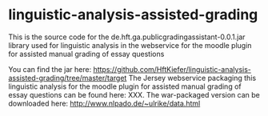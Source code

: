 # linguistic-analysis-assisted-grading
This is the source code for the de.hft.ga.publicgradingassistant-0.0.1.jar library used for linguistic analysis in the webservice for the moodle plugin for assisted manual grading of essay questions

You can find the jar here: https://github.com/HftKiefer/linguistic-analysis-assisted-grading/tree/master/target
The Jersey webservice packaging this linguistic analysis for the moodle plugin for assisted manual grading of essay questions can be found here: XXX.
The war-packaged version can be downloaded here: http://www.nlpado.de/~ulrike/data.html

